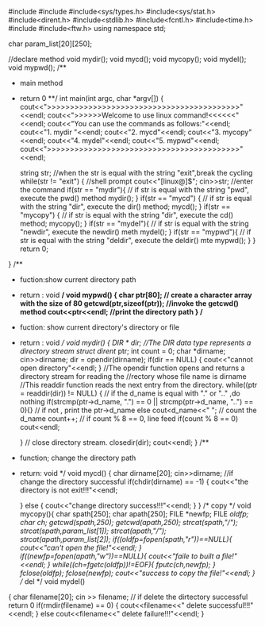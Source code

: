 #include<iostream>
#include<cstring>
#include<sys/types.h>
#include<sys/stat.h>
#include<dirent.h>
#include<stdlib.h>
#include<fcntl.h>
#include<time.h>
#include<queue>
#include<ftw.h>
using namespace std;

char param_list[20][250];

//declare method
void mydir();
void mycd();
void mycopy();
void mydel();
void mypwd();
/**
* main method
* return 0
**/
int main(int argc, char *argv[])
{
   cout<<">>>>>>>>>>>>>>>>>>>>>>>>>>>>>>>>>>>>>>>>>>"<<endl;
   cout<<">>>>>>Welcome to use linux command!<<<<<<"<<endl;
   cout<<"You can use the commands as follows:"<<endl;
   cout<<"1. mydir "<<endl;
   cout<<"2. mycd"<<endl;
   cout<<"3. mycopy"<<endl;
   cout<<"4. mydel"<<endl;
   cout<<"5. mypwd"<<endl;
   cout<<">>>>>>>>>>>>>>>>>>>>>>>>>>>>>>>>>>>>>>>>>>"<<endl;

   string str;
   //when the str is  equal with the string "exit",break the cycling
   while(str != "exit") {
      //shell prompt
      cout<<"[linux@]$";
      cin>>str;      //enter the command
      if(str == "mydir"){
         // if str is equal with the string "pwd", execute the pwd() method
         mydir();
      }
      if(str == "mycd") {
        // if str is equal with the string "dir", execute the dir() method;
        mycd();
      }
      if(str == "mycopy") {
        // if str is equal with the string "dir", execute the cd() method;
         mycopy();
      }
      if(str == "mydel"){
       // if str is equal with the string "newdir", execute the newdir() meth
         mydel();
      }
      if(str == "mypwd"){
        // if str is equal with the string "deldir", execute the deldir() mte
         mypwd();
      }
    }
    return 0;

}
/**
* fuction:show current directory path
* return : void
**/
void mypwd()
{
   char ptr[80];   // create a character array with the size of 80
   getcwd(ptr,sizeof(ptr));   //invoke the getcwd() method
   cout<<ptr<<endl;  //print the directory path
}
/**
* fuction: show current directory's directory or file
* return : void
*/
void mydir()
{
  DIR * dir;   //The DIR data type represents a directory stream
  struct dirent* ptr;
  int count = 0;
  char *dirname;
  cin>>dirname;
  dir = opendir(dirname);
  if(dir == NULL)
  {
     cout<<"cannot open directory"<<endl;
  }
  //The opendir function opens and returns a directory stream for reading the
//rectory whose file name is dirname
  //This readdir function reads the next entry from the directory.
  while((ptr = readdir(dir)) != NULL)
  {    // if the d_name is equal with "." or ".." ,do nothing
      if(strcmp(ptr->d_name, ".") == 0 || strcmp(ptr->d_name, "..") == 0){}
      // if not , print the ptr->d_name
      else
          cout<<ptr->d_name<<" ";
     // count the d_name
      count++;
     // if count % 8 == 0, line feed
      if(count % 8 == 0)
         cout<<endl;

   }
   // close directory stream.
   closedir(dir);
   cout<<endl;
}
/**
* function; change the directory path
* return: void
*/
void mycd()
{
   char dirname[20];
   cin>>dirname;
   //if change the directory successful
   if(chdir(dirname) == -1)
   {
      cout<<"the directory is not exit!!!"<<endl;

    }
    else
    {
      cout<<"change directory success!!!"<<endl;
     }
}
/*  copy */
void mycopy(){
   char spath[250];
   char apath[250];
   FILE *newfp;
   FILE *oldfp;
   char ch;
   getcwd(spath,250);
   getcwd(apath,250);
   strcat(spath,"/");
   strcat(spath,param_list[1]);
   strcat(apath,"/");
   strcat(apath,param_list[2]);
   if((oldfp=fopen(spath,"r"))==NULL){
       cout<<"can't open the file!"<<endl;
   }
   if((newfp=fopen(apath,"w"))==NULL){
       cout<<"faile to built a file!"<<endl;
   }
   while((ch=fgetc(oldfp))!=EOF){
       fputc(ch,newfp);
   }
   fclose(oldfp);
   fclose(newfp);
   cout<<"success to copy the file!"<<endl;
}
/*  del   */
void mydel()


{
   char filename[20];
   cin >> filename;
   // if delete the dirtectory successful return 0
   if(rmdir(filename) == 0)
   {
    cout<<filename<<" delete successful!!!"<<endl;
   }
   else
       cout<<filename<<" delete failure!!!"<<endl;
}
